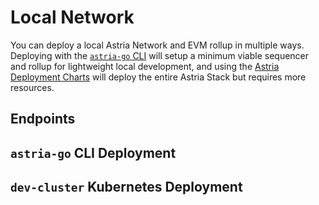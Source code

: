 # Local Network

You can deploy a local Astria Network and EVM rollup in multiple ways. Deploying
with the [`astria-go` CLI](../tutorials/run-local-rollup-and-sequencer.md) will
setup a minimum viable sequencer and rollup for lightweight local development,
and using the [Astria Deployment Charts](../developer/deployment-charts.md)
will deploy the entire Astria Stack but requires more resources.

## Endpoints

## `astria-go` CLI Deployment

## `dev-cluster` Kubernetes Deployment
